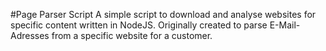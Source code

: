 #Page Parser Script
A simple script to download and analyse websites for specific content written in NodeJS. Originally created to parse E-Mail-Adresses from a specific website for a customer.
